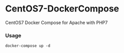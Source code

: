 # CentOS7-DockerCompose
CentOS7 Docker Compose for Apache with PHP7

### Usage

```
docker-compose up -d
```
